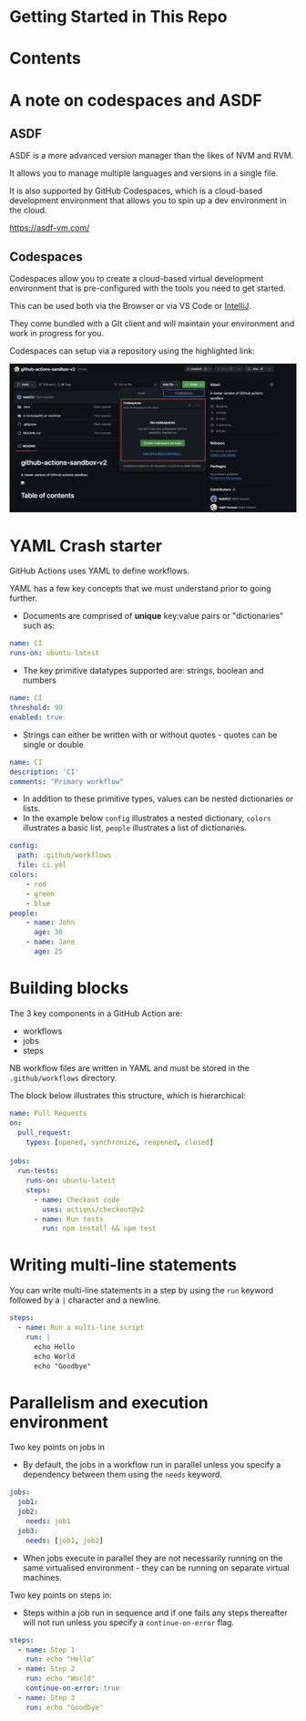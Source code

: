 <h1>Getting Started in This Repo</h1>

<h1>Contents</h1>

# A note on codespaces and ASDF

## ASDF

ASDF is a more advanced version manager than the likes of NVM and RVM. 

It allows you to manage multiple languages and versions in a single file.

It is also supported by GitHub Codespaces, which is a cloud-based development environment that allows you to spin up a dev environment in the cloud.

https://asdf-vm.com/

## Codespaces

Codespaces allow you to create a cloud-based virtual development environment that is pre-configured with the tools you need to get started.

This can be used both via the Browser or via VS Code or [IntelliJ](https://www.google.com/url?sa=t&rct=j&q=&esrc=s&source=web&cd=&cad=rja&uact=8&ved=2ahUKEwjHoqzO1deJAxXHVkEAHcztIrkQFnoECBEQAQ&url=https%3A%2F%2Fdocs.github.com%2Fcodespaces%2Fdeveloping-in-a-codespace%2Fusing-github-codespaces-in-your-jetbrains-ide&usg=AOvVaw1QlCTlPbmjIKfQ33-sByjb&opi=89978449).

They come bundled with a GIt client and will maintain your environment and work in progress for you.

Codespaces can setup via a repository using the highlighted link:

<img src="../img/codespaces.png" width="700">

# YAML Crash starter

GitHub Actions uses YAML to define workflows.

YAML has a few key concepts that we must understand prior to going further.

- Documents are comprised of __unique__ key:value pairs or "dictionaries" such as:

```yaml
name: CI
runs-on: ubuntu-latest
```

- The key primitive datatypes supported are: strings, boolean and numbers

```yaml
name: CI
threshold: 90
enabled: true
```

- Strings can either be written with or without quotes - quotes can be single or double

```yaml
name: CI
description: 'CI'
comments: "Primary workflow"
```

- In addition to these primitive types, values can be nested dictionaries or lists.
- In the example below `config` illustrates a nested dictionary, `colors` illustrates a basic list, `people` illustrates a list of dictionaries.

```yaml
config:
  path: .github/workflows
  file: ci.yml
colors:
    - red
    - green
    - blue
people:
    - name: John
      age: 30
    - name: Jane
      age: 25
```

# Building blocks

The 3 key components in a GitHub Action are:

- workflows
- jobs
- steps

NB workflow files are written in YAML and must be stored in the `.github/workflows` directory.

The block below illustrates this structure, which is hierarchical:

```yaml
name: Pull Requests
on: 
  pull_request:
    types: [opened, synchronize, reopened, closed]
    
jobs:
  run-tests:
    runs-on: ubuntu-latest
    steps:
      - name: Checkout code
        uses: actions/checkout@v2
      - name: Run tests
        run: npm install && npm test
```

# Writing multi-line statements

You can write multi-line statements in a step by using the `run` keyword followed by a `|` character and a newline.

```yaml
steps:
  - name: Run a multi-line script
    run: |
      echo Hello
      echo World
      echo "Goodbye"
```

# Parallelism and execution environment

Two key points on jobs in

- By default, the jobs in a workflow run in parallel unless you specify a dependency between them using the `needs` keyword.

```yaml
jobs:
  job1:
  job2:
    needs: job1
  job3:
    needs: [job1, job2]
```

- When jobs execute in parallel they are not necessarily running on the same virtualised environment - they can be running on separate virtual machines.

Two key points on steps in:

- Steps within a job run in sequence and if one fails any steps thereafter will not run unless you specify a `continue-on-error` flag.

```yaml
steps:
  - name: Step 1
    run: echo "Hello"
  - name: Step 2
    run: echo "World"
    continue-on-error: true
  - name: Step 3
    run: echo "Goodbye"
```
